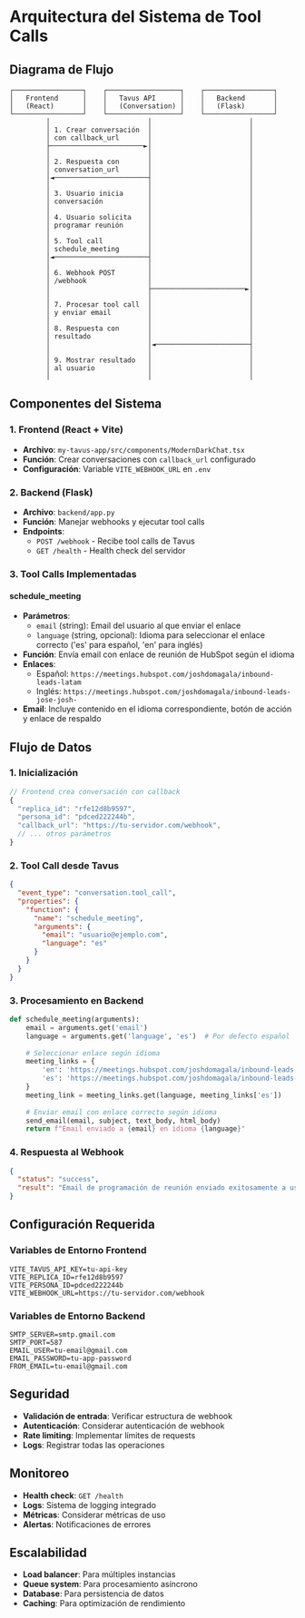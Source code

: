 # Arquitectura del Sistema de Tool Calls

## Diagrama de Flujo

```
┌─────────────────┐    ┌──────────────────┐    ┌─────────────────┐
│   Frontend      │    │   Tavus API      │    │   Backend       │
│   (React)       │    │   (Conversation) │    │   (Flask)       │
└─────────────────┘    └──────────────────┘    └─────────────────┘
         │                        │                        │
         │ 1. Crear conversación  │                        │
         │ con callback_url       │                        │
         ├───────────────────────►│                        │
         │                        │                        │
         │ 2. Respuesta con       │                        │
         │ conversation_url       │                        │
         │◄───────────────────────┤                        │
         │                        │                        │
         │ 3. Usuario inicia      │                        │
         │ conversación           │                        │
         │                        │                        │
         │ 4. Usuario solicita    │                        │
         │ programar reunión      │                        │
         │                        │                        │
         │ 5. Tool call           │                        │
         │ schedule_meeting       │                        │
         │◄───────────────────────┤                        │
         │                        │                        │
         │ 6. Webhook POST        │                        │
         │ /webhook               │                        │
         │                        ├───────────────────────►│
         │                        │                        │
         │ 7. Procesar tool call  │                        │
         │ y enviar email         │                        │
         │                        │                        │
         │ 8. Respuesta con       │                        │
         │ resultado              │                        │
         │                        │◄───────────────────────┤
         │                        │                        │
         │ 9. Mostrar resultado   │                        │
         │ al usuario             │                        │
         │                        │                        │
```

## Componentes del Sistema

### 1. Frontend (React + Vite)
- **Archivo**: `my-tavus-app/src/components/ModernDarkChat.tsx`
- **Función**: Crear conversaciones con `callback_url` configurado
- **Configuración**: Variable `VITE_WEBHOOK_URL` en `.env`

### 2. Backend (Flask)
- **Archivo**: `backend/app.py`
- **Función**: Manejar webhooks y ejecutar tool calls
- **Endpoints**:
  - `POST /webhook` - Recibe tool calls de Tavus
  - `GET /health` - Health check del servidor

### 3. Tool Calls Implementadas

#### schedule_meeting
- **Parámetros**: 
  - `email` (string): Email del usuario al que enviar el enlace
  - `language` (string, opcional): Idioma para seleccionar el enlace correcto ('es' para español, 'en' para inglés)
- **Función**: Envía email con enlace de reunión de HubSpot según el idioma
- **Enlaces**:
  - Español: `https://meetings.hubspot.com/joshdomagala/inbound-leads-latam`
  - Inglés: `https://meetings.hubspot.com/joshdomagala/inbound-leads-jose-josh-`
- **Email**: Incluye contenido en el idioma correspondiente, botón de acción y enlace de respaldo

## Flujo de Datos

### 1. Inicialización
```javascript
// Frontend crea conversación con callback
{
  "replica_id": "rfe12d8b9597",
  "persona_id": "pdced222244b",
  "callback_url": "https://tu-servidor.com/webhook",
  // ... otros parámetros
}
```

### 2. Tool Call desde Tavus
```json
{
  "event_type": "conversation.tool_call",
  "properties": {
    "function": {
      "name": "schedule_meeting",
      "arguments": {
        "email": "usuario@ejemplo.com",
        "language": "es"
      }
    }
  }
}
```

### 3. Procesamiento en Backend
```python
def schedule_meeting(arguments):
    email = arguments.get('email')
    language = arguments.get('language', 'es')  # Por defecto español
    
    # Seleccionar enlace según idioma
    meeting_links = {
        'en': 'https://meetings.hubspot.com/joshdomagala/inbound-leads-jose-josh-',
        'es': 'https://meetings.hubspot.com/joshdomagala/inbound-leads-latam'
    }
    meeting_link = meeting_links.get(language, meeting_links['es'])
    
    # Enviar email con enlace correcto según idioma
    send_email(email, subject, text_body, html_body)
    return f"Email enviado a {email} en idioma {language}"
```

### 4. Respuesta al Webhook
```json
{
  "status": "success",
  "result": "Email de programación de reunión enviado exitosamente a usuario@ejemplo.com"
}
```

## Configuración Requerida

### Variables de Entorno Frontend
```env
VITE_TAVUS_API_KEY=tu-api-key
VITE_REPLICA_ID=rfe12d8b9597
VITE_PERSONA_ID=pdced222244b
VITE_WEBHOOK_URL=https://tu-servidor.com/webhook
```

### Variables de Entorno Backend
```env
SMTP_SERVER=smtp.gmail.com
SMTP_PORT=587
EMAIL_USER=tu-email@gmail.com
EMAIL_PASSWORD=tu-app-password
FROM_EMAIL=tu-email@gmail.com
```

## Seguridad

- **Validación de entrada**: Verificar estructura de webhook
- **Autenticación**: Considerar autenticación de webhook
- **Rate limiting**: Implementar límites de requests
- **Logs**: Registrar todas las operaciones

## Monitoreo

- **Health check**: `GET /health`
- **Logs**: Sistema de logging integrado
- **Métricas**: Considerar métricas de uso
- **Alertas**: Notificaciones de errores

## Escalabilidad

- **Load balancer**: Para múltiples instancias
- **Queue system**: Para procesamiento asíncrono
- **Database**: Para persistencia de datos
- **Caching**: Para optimización de rendimiento
